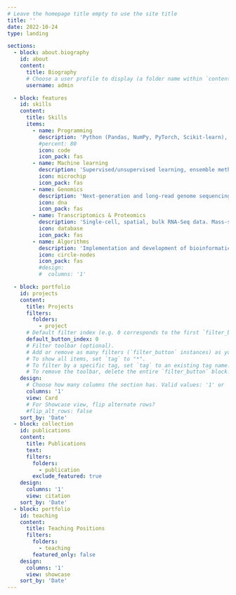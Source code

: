 ```yaml
---
# Leave the homepage title empty to use the site title
title: ''
date: 2022-10-24
type: landing

sections:
  - block: about.biography
    id: about
    content:
      title: Biography
      # Choose a user profile to display (a folder name within `content/authors/`)
      username: admin

  - block: features
    id: skills
    content:
      title: Skills
      items:
        - name: Programming
          description: 'Python (Pandas, NumPy, PyTorch, Scikit‐learn), R, Bash, cluster managers'
          #percent: 80
          icon: code
          icon_pack: fas
        - name: Machine learning
          description: 'Supervised/unsupervised learning, ensemble methods, regularization and optimization, deep learning (CNNs, RNNs, GANs)'
          icon: microchip
          icon_pack: fas
        - name: Genomics
          description: 'Next‐generation and long‐read genome sequencing data, metagenomics, ChIP‐seq'
          icon: dna
          icon_pack: fas
        - name: Transcriptomics & Proteomics
          description: 'Single‐cell, spatial, bulk RNA‐Seq data. Mass-spectrometry‐based quantitative proteomics data'
          icon: database
          icon_pack: fas
        - name: Algorithms
          description: 'Implementation and development of bioinformatic algorithms'
          icon: circle-nodes 
          icon_pack: fas
          #design:
          #  columns: '1'

  - block: portfolio
    id: projects
    content:
      title: Projects
      filters:
        folders:
          - project
      # Default filter index (e.g. 0 corresponds to the first `filter_button` instance below).
      default_button_index: 0
      # Filter toolbar (optional).
      # Add or remove as many filters (`filter_button` instances) as you like.
      # To show all items, set `tag` to "*".
      # To filter by a specific tag, set `tag` to an existing tag name.
      # To remove the toolbar, delete the entire `filter_button` block.
    design:
      # Choose how many columns the section has. Valid values: '1' or '2'.
      columns: '1'
      view: Card
      # For Showcase view, flip alternate rows?
      #flip_alt_rows: false
    sort_by: 'Date'
  - block: collection
    id: publications
    content:
      title: Publications
      text: 
      filters:
        folders:
          - publication
        exclude_featured: true
    design:
      columns: '1'
      view: citation
    sort_by: 'Date'
  - block: portfolio
    id: teaching
    content:
      title: Teaching Positions 
      filters:
        folders:
          - teaching
        featured_only: false
    design:
      columns: '1'
      view: showcase
    sort_by: 'Date'
---
```

